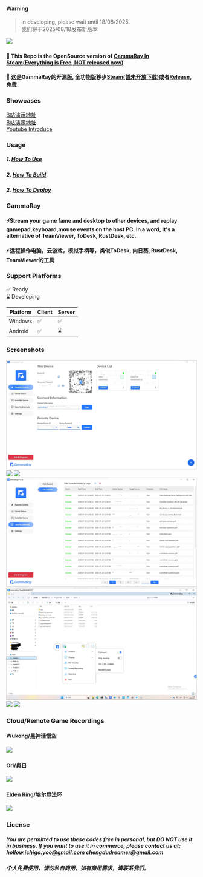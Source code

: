 #### Warning
> In developing, please wait until 18/08/2025.  
> 我们将于2025/08/18发布新版本

![](docs/images/GammaRay.png)
#### 💖 This Repo is the OpenSource version of [GammaRay In Steam(Everything is Free, NOT released now)](https://store.steampowered.com/app/2947460/GammaRay/).
#### 💖 这是GammaRay的开源版, 全功能版移步[Steam(暂未开放下载)](https://store.steampowered.com/app/2947460/GammaRay/)或者[Release](https://github.com/RGAA-Software/GammaRay/releases), 免费.

### Showcases
[B站演示地址](https://www.bilibili.com/video/BV17mvQexELk/)  
[B站演示地址](https://www.bilibili.com/video/BV1qF5NzfENv/)  
[Youtube Introduce](..)
### Usage
##### 1. [How To Use](docs/How_to_use.md)
##### 2. [How To Build](docs/How_to_build.md)
##### 2. [How To Deploy](docs/How_to_deploy.md)
### GammaRay
#### ⚡️Stream your game fame and desktop to other devices, and replay gamepad,keyboard,mouse events on the host PC. In a word, It's a alternative of TeamViewer, ToDesk, RustDesk, etc.
#### ⚡️远程操作电脑，云游戏，模拟手柄等，类似ToDesk, 向日葵, RustDesk, TeamViewer的工具

### Support Platforms
✅  Ready  
⌛  Developing

| Platform | Client | Server  |
|----------|--------|---------|
| Windows  | ✅      | ✅       |
| Android  | ✅      | ⌛       |

### Screenshots
![](docs/images/main.jpg)
![](docs/images/status.jpg)
![](docs/images/game.jpg)
![](docs/images/security.jpg)
![](docs/images/client.jpg)
![](docs/images/file_transfer.jpg)
![](docs/images/client_status.jpg)

### Cloud/Remote Game Recordings
#### Wukong/黑神话悟空
![](docs/images/test3.gif)
#### Ori/奥日
![](docs/images/test1.gif)
#### Elden Ring/埃尔登法环
![](docs/images/test2.gif)

### License
##### You are permitted to use these codes free in personal, but DO NOT use it in business. If you want to use it in commerce, please contact us at: hollow.ichigo.yoo@gmail.com chengdudreamer@gmail.com
##### 个人免费使用，请勿私自商用，如有商用需求，请联系我们。

